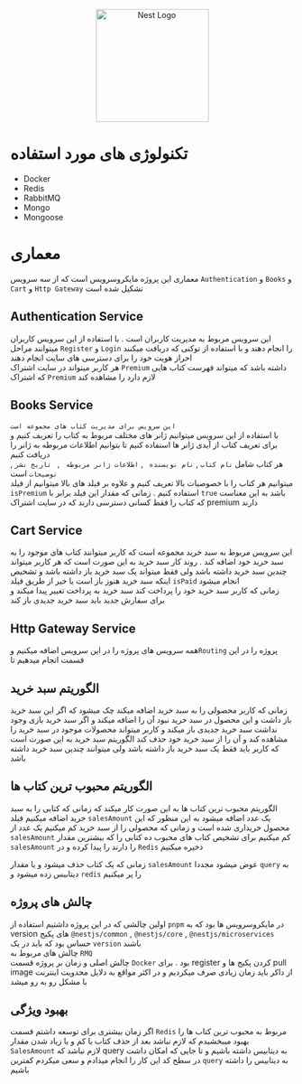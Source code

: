 <p align="center">
  <a href="http://nestjs.com/" target="blank"><img src="https://nestjs.com/img/logo-small.svg" width="200" alt="Nest Logo" /></a>
</p>

# تکنولوژی های مورد استفاده 
* Docker 
* Redis 
* RabbitMQ
* Mongo
* Mongoose 


# معماری 
معماری این پروژه مایکروسرویس است که از سه سرویس ``Authentication`` و  ``Books`` و ``Cart`` و ``Http Gateway`` تشکیل شده است   
## Authentication Service 
این سرویس مربوط به مدیریت کاربران است . با استفاده از این سرویس کاربران میتوانند مراحل ``Register``  و ``Login`` را انجام دهند و با استفاده از توکنی که دریافت میکنند احراز هویت خود را برای دسترسی های سایت انجام دهند           
هر کاربر میتواند در سایت اشتراک ``Premium`` داشته باشد که میتواند فهرست کتاب هایی که اشتراک ``Premium`` لازم دارد را مشاهده کند
## Books Service 
``این سرویس برای مدیریت کتاب های مجموعه است  ``         
   با استفاده از این سرویس میتوانیم ژانر های مختلف مربوط به کتاب را تعریف کنیم و برای تعریف کتاب از آیدی  ژانر ها استفاده کنیم تا بتوانیم اطلاعات مربوطه به ژانر را دریافت کنیم    
هر کتاب شامل 
``نام کتاب``
 , 
 ``نام نویسنده ``
 ,
 ``اطلاعات ژانر مربوطه ``
 ,
`` تاریخ نشر``
,
``توضیحات`` 
است      
میتوانیم هر کتاب را با خصوصیات بالا تعریف کنیم و علاوه بر فیلد های بالا میتوانیم از فیلد ``isPremium`` استفاده کنیم . زمانی که مقدار این فیلد برابر با ``true`` باشد به این معناست که کتاب را فقط کسانی دسترسی دارند که در سایت اشتراک premium دارند
## Cart Service 
این سرویس مربوط به سبد خرید مجموعه است که کاربر میتوانند کتاب های موجود را به سبد خرید خود اضافه کند . روند کار سبد خرید به این صورت است که هر کاربر میتواند چندین سبد خرید داشته باشد ولی فقط میتواند یک سبد خرید باز داشته باشد و تشخیص اینکه سبد خرید هنوز باز است یا خیر از طریق فیلد ``isPaid`` انجام میشود        
زمانی که کاربر سبد خرید خود را پرداخت کند سبد خرید به پرداخت تغییر پیدا میکند و برای سفارش جدید باید سبد خرید جدیدی باز کند          
## Http Gateway Service 
همه سرویس های پروژه را در این سرویس اضافه میکنیم و``Routing`` پروژه را در این قسمت انجام میدهیم تا 
##  الگوریتم سبد خرید
زمانی که کاربر محصولی را به سبد خرید اضافه میکند چک میشود که اگر این سبد خرید باز داشت و این محصول در سبد خرید نبود آن را اضافه میکند و اگر سبد خرید بازی وجود نداشت سبد خرید جدیدی باز میکند و کاربر میتواند محصولات موجود در سبد خرید را مشاهده کند و آن را از سبد خرید خود حذف کند 
الگوریتم سبد خرید به این صورت است که کاربر باید فقط یک سبد خرید باز داشته باشد ولی میتوانند چندین سبد خرید داشته باشد 
## الگوریتم محبوب ترین کتاب ها
الگوریتم محبوب ترین کتاب ها به این صورت کار میکند که زمانی که کتابی را به سبد خرید اضافه میکنیم فیلد ``salesAmount`` یک عدد اضافه میشود به این منظور که این محصول خریداری شده است و زمانی که محصولی را از سبد خرید کم میکنیم یک عدد از ``salesAmount`` کم میکنیم 
برای تشخیص کتاب های محبوب ده کتابی را که بیشترین مقدار ``salesAmount`` را دارند را پیدا کرده و در ``Redis`` ذخیره میکنیم 
         
زمانی که یک کتاب حذف میشود و یا مقدار ``salesAmount``  عوض میشود مجددا ``query`` به دیتابیس زده میشود و ``redis`` را پر میکنیم
## چالش های پروژه 
 اولین چالشی که در این پروژه داشتیم استفاده از ``pnpm`` در مایکروسرویس ها بود که به version های پکیج ``@nestjs/common`` , ``@nestjs/core`` , ``@nestjs/microservices``  حساس بود که باید در یک  ``version`` باشند          
 چالش های مربوط به ``RMQ``      
 چالش اصلی و زمان بر پروژه قسمت ``Docker``   بود  . برای register کردن پکیج ها و pull image از داکر باید زمان زیادی صرف میکردیم و در اکثر مواقع به دلایل محدویت اینترنت با مشکل رو به رو میشد
 ##  بهبود ویژگی
  اگر زمان بیشتری برای توسعه داشتم قسمت ``Redis`` مربوط به محبوب ترین کتاب ها را بهبود میبخشیدم که لازم نباشد بعد از حذف کتاب یا کم و یا زیاد شدن مقدار ``SalesAmount`` لازم نباشد که query به دیتابیس داشته باشیم و تا جایی که امکان داشت در سطح کد این کار را انجام میدادم و سعی میکردم کمترین ``query`` به دیتابیس را داشته باشیم        
